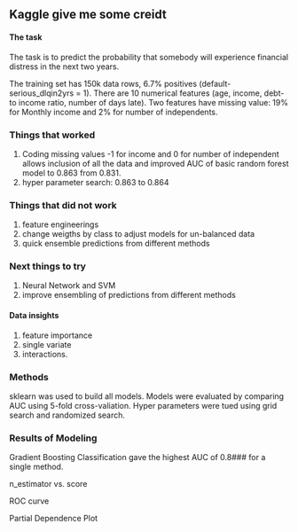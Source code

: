 ## Kaggle give me some creidt

#### The task
The task is to predict the probability that somebody will experience financial distress in the next two years.   

The training set has 150k data rows,  6.7% positives (default- serious_dlqin2yrs = 1). There are 10 numerical features (age, income, debt-to income ratio, number of days late). Two features have missing value: 19% for Monthly income and 2% for number of independents.

### Things that worked
1. Coding missing values -1 for income and 0 for number of independent allows inclusion of all the data and improved AUC of basic random forest model to 0.863 from 0.831.
2. hyper parameter search:  0.863 to 0.864

### Things that did not work
1. feature engineerings
2. change weigths by class to adjust models for un-balanced data 
3. quick ensemble predictions from different methods

### Next things to try
1. Neural Network and SVM
2. improve ensembling of predictions from different methods 

#### Data insights
1. feature importance
2. single variate
3. interactions.

### Methods
sklearn was used to build all models. Models were evaluated by comparing AUC using 5-fold cross-valiation. Hyper parameters were tued using grid search and randomized search.

### Results of Modeling
Gradient Boosting Classification gave the highest AUC of 0.8### for a single method. 


n_estimator vs. score


ROC curve


Partial Dependence Plot


